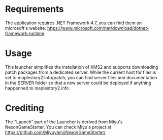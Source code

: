 # Requirements
The application requires .NET Framework 4.7, you can find them on microsoft's website: https://www.microsoft.com/net/download/dotnet-framework-runtime

# Usage
This launcher simplifies the installation of KMS2 and supports downloading patch packages from a dedicated server.
While the current host for files is set to maplestory2.info/patch, you can find server files and documentation in the SERVER folder
so that a new server could be deployed if anything happenned to maplestory2.info


# Crediting
The "Launch" part of the Launcher is derived from Miyu's NexonGameStarter.
You can check Miyu's project at https://github.com/Miyuyami/NexonGameStarter/